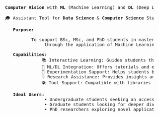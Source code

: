 <pre>
   <b>Computer Vision</b> with <b>ML</b> (Machine Learning) and <b>DL</b> (Deep Learning)
   
   🎓 Assistant Tool for <b>Data Science</b> & <b>Computer Science</b> Students 
   
      <b>Purpose:</b>
   
             To support BSc, MSc, and PhD students in mastering the fundamentals of Computer Vision,
                  through the application of Machine Learning and Deep Learning techniques.
   
      <b>Capabilities:</b>
                 📚 Interactive Learning: Guides students through key theoretical and practical concepts in computer vision. 
                 🧠 ML/DL Integration: Offers tutorials and examples that apply machine learning and deep learning to real-world vision tasks. 
                 🧪 Experimentation Support: Helps students build and test models, analyze datasets, and interpret results. 
                 💡 Research Assistance: Provides insights and suggestions for theses or dissertation topics. 
                 🛠️ Tool Support: Compatible with libraries like OpenCV, TensorFlow, PyTorch, and scikit-learn.

      <b>Ideal Users:</b>
                  •	Undergraduate students seeking an accessible intro to vision systems. 
                  •	Graduate students looking for deeper dives into model architectures and performance. 
                  •	PhD researchers exploring novel applications or improvements in vision-based AI.

</pre>
